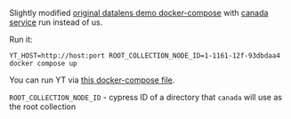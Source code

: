 Slightly modified [original datalens demo docker-compose](https://github.com/datalens-tech/datalens/blob/main/docker-compose.yml) with [canada service](https://github.com/dmi-feo/canada/tree/main) run instead of us.

Run it:
```
YT_HOST=http://host:port ROOT_COLLECTION_NODE_ID=1-1161-12f-93dbdaa4 docker compose up
```

You can run YT via [this docker-compose file](https://github.com/dmi-feo/yt-local-docker-compose/blob/main/docker-compose.yml).

`ROOT_COLLECTION_NODE_ID` - cypress ID of a directory that `canada` will use as the root collection